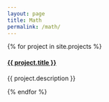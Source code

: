 ```yaml
---
layout: page
title: Math 
permalink: /math/
---
```


{% for project in site.projects %}
  <h4>
    <a href="{{ project.url }}">
      {{ project.title }}
      </a>
  </h4>
  <p>{{ project.description }}</p>
{% endfor %}